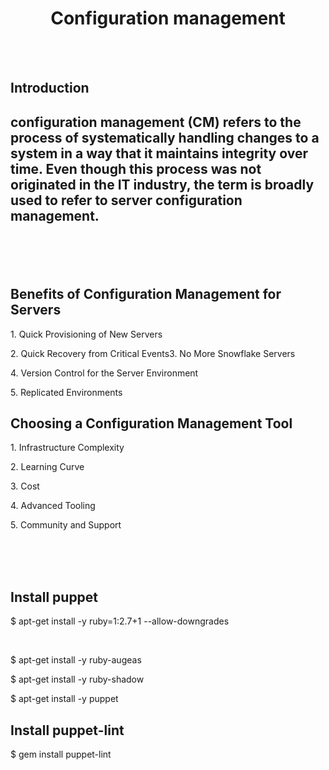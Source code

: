 <center><h1>Configuration management</h1></center><br><br>
<h2>Introduction<h2>
<p>configuration management (CM) refers to the process of systematically
handling changes to a system in a way that it maintains integrity over time.
Even though this process was not originated in the IT industry, the term is
broadly used to refer to server configuration management.</p><br><br>
<h2>Benefits of Configuration Management for Servers</h2>
<p>1. Quick Provisioning of New Servers</p>
<p>2. Quick Recovery from Critical Events</p?
<p>3. No More Snowflake Servers</p>
<p>4. Version Control for the Server Environment</p>
<p>5. Replicated Environments</p>
<h2>Choosing a Configuration Management Tool</h2>
<p>1. Infrastructure Complexity</p>
<p>2. Learning Curve</p>
<p>3. Cost</p>
<p>4. Advanced Tooling</p>
<p>5. Community and Support</p><br><br><br>
<h2>Install puppet</h2>
<p>$ apt-get install -y ruby=1:2.7+1 --allow-downgrades</p><br>
<p>$ apt-get install -y ruby-augeas</p>
<p>$ apt-get install -y ruby-shadow</p>
<p>$ apt-get install -y puppet</p>
<h2>Install puppet-lint</h2>
<p>$ gem install puppet-lint</p>
